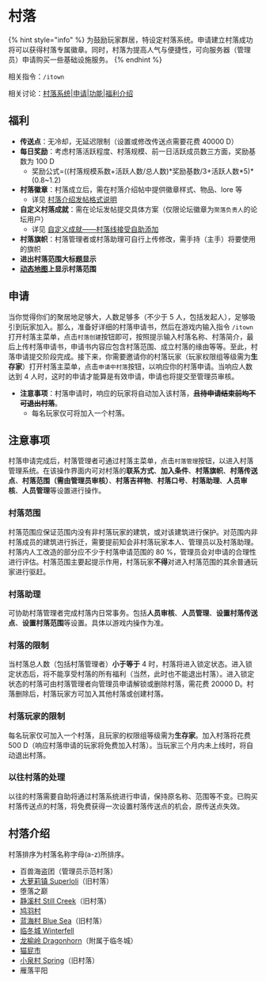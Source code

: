 # 村落

{% hint style="info" %}
为鼓励玩家群居，特设定村落系统。申请建立村落成功将可以获得村落专属徽章。同时，村落为提高人气与便捷性，可向服务器（管理员）申请购买一些基础设施服务。
{% endhint %}

相关指令：`/itown`

相关讨论：[村落系统\|申请\|功能\|福利介绍](https://discuss.imyvm.org/d/242--)

## 福利

* **传送点**：无冷却，无延迟限制（设置或修改传送点需要花费 40000 D）
* **每日奖励**：考虑村落活跃程度、村落规模、前一日活跃成员数三方面，奖励基数为 100 D
  * 奖励公式=\(\(村落规模系数+活跃人数/总人数\)\*奖励基数/3+活跃人数\*5\)\*\(0.8~1.2\)
* **村落徽章**：村落成立后，需在村落介绍帖中提供徽章样式、物品、lore 等
  * 详见 [村落介绍发帖格式说明](https://discuss.imyvm.org/d/37--)
* **自定义村落成就**：需在论坛发帖提交具体方案（仅限论坛徽章为`聚落负责人`的论坛用户）
  * 详见 [自定义成就——村落线接受自助添加](https://discuss.imyvm.org/d/289--)
* **村落旗帜**：村落管理者或村落助理可自行上传修改，需手持（主手）将要使用的旗帜
* **进出村落范围大标题显示**
* [**动态地图**](../plugins/survice.md#dynmap)**上显示村落范围**

## 申请

当你觉得你们的聚居地足够大，人数足够多（不少于 5 人，包括发起人），足够吸引到玩家加入。那么，准备好详细的村落申请书，然后在游戏内输入指令 `/itown` 打开村落主菜单，点击`村落创建`按钮即可，按照提示输入村落名称、村落简介，最后上传村落申请书，申请书内容应包含村落范围、成立村落的缘由等等。至此，村落申请提交阶段完成。接下来，你需要邀请你的村落玩家（玩家权限组等级需为**生存家**）打开村落主菜单，点击`申请中村落`按钮，以响应你的村落申请。当响应人数达到 4 人时，这时的申请才能算是有效申请，申请也将提交至管理员审核。

* **注意事项**：村落申请时，响应的玩家将自动加入该村落，~~**且待申请结束前均不可退出村落**~~。
  * 每名玩家仅可将加入一个村落。

## 注意事项

村落申请完成后，村落管理者可通过村落主菜单，点击`村落管理`按钮，以进入村落管理系统。在该操作界面内可对村落的**联系方式**、**加入条件**、**村落旗帜**、**村落传送点**、**村落范围（需由管理员审核）**、**村落吉祥物**、**村落口号**、**村落助理**、**人员审核**、**人员管理**等设置进行操作。

### 村落范围

村落范围应保证范围内没有非村落玩家的建筑，或对该建筑进行保护。对范围内非村落成员的建筑进行拆迁，需要提前知会非村落玩家本人、管理员以及村落助理。村落内人工改造的部分应不少于村落申请范围的 80 %，管理员会对申请的合理性进行评估。村落范围主要起提示作用，村落玩家**不得**对进入村落范围的其余普通玩家进行驱赶。

### 村落助理

可协助村落管理者完成村落内日常事务。包括**人员审核**、**人员管理**、**设置村落传送点**、**设置村落范围**等设置。具体以游戏内操作为准。

### 村落的限制

当村落总人数（包括村落管理者）**小于等于** 4 时，村落将进入锁定状态。进入锁定状态后，将不能享受村落的所有福利（当然，此时也不能退出村落）。进入锁定状态的村落可由村落管理者向管理员申请解锁或删除村落，需花费 20000 D。村落删除后，村落玩家方可加入其他村落或创建村落。

### 村落玩家的限制

每名玩家仅可加入一个村落，且玩家的权限组等级需为**生存家**。加入村落将花费 500 D（响应村落申请的玩家将免费加入村落）。当玩家三个月内未上线时，将自动退出村落。

### 以往村落的处理

以往的村落需要自助将通过村落系统进行申请，保持原名称、范围等不变。已购买村落传送点的村落，将免费获得一次设置村落传送点的机会，原传送点失效。

## 村落介绍

村落排序为村落名称字母\(a-z\)所排序。

* 百兽海盗团（管理员示范村落）
* [大萝莉镇 Superloli](superloli.md)（旧村落）
* 堕落之巅
* [静溪村 Still Creek](still_creek.md)（旧村落）
* [鸠羽村](jiu-yu.md)
* [蓝海村 Blue Sea](blue_sea.md)（旧村落）
* [临冬城 Winterfell](winterfell/)
* [龙榆岭 Dragonhorn](winterfell/dragonhorn.md)（附属于临冬城）
* [猫屁市](mao-pi.md)
* [小泉村 Spring](xiao-quan.md)（旧村落）
* 雁落平阳

